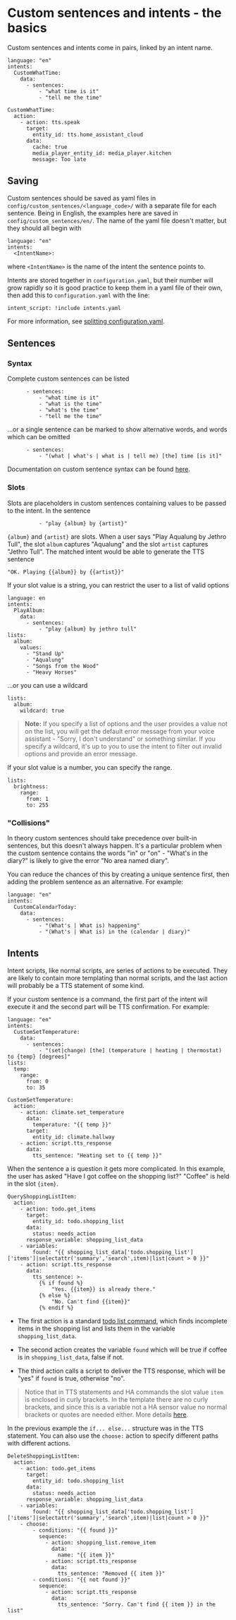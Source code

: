 # Custom sentences and intents - the basics

Custom sentences and intents come in pairs, linked by an intent name.
```
language: "en"
intents:
  CustomWhatTime:
    data:
      - sentences:
          - "what time is it"
          - "tell me the time"
```
```
CustomWhatTime:
  action:
    - action: tts.speak
      target:
        entity_id: tts.home_assistant_cloud
      data:
        cache: true
        media_player_entity_id: media_player.kitchen
        message: Too late
```
## Saving

Custom sentences should be saved as yaml files in ```config/custom_sentences/<language_code>/``` with a separate file for each sentence. Being in English, the examples here are saved in ```config/custom_sentences/en/```. The name of the yaml file doesn't matter, but they should all begin with
```
language: "en"
intents:
  <IntentName>:
```
where ```<IntentName>``` is the name of the intent the sentence points to.

Intents are stored together in ```configuration.yaml```, but their number will grow rapidly so it is good practice to keep them in a yaml file of their own, then add this to ```configuration.yaml``` with the line:
```
intent_script: !include intents.yaml
```
For more information, see [splitting configuration.yaml](https://www.home-assistant.io/docs/configuration/splitting_configuration/).

## Sentences

### Syntax

Complete custom sentences can be listed
```
      - sentences:
          - "what time is it"
          - "what is the time"
          - "what's the time"
          - "tell me the time"
```
...or a single sentence can be marked to show alternative words, and words which can be omitted
```
      - sentences:
          - "(what | what's | what is | tell me) [the] time [is it]"
```
Documentation on custom sentence syntax can be found [here](https://developers.home-assistant.io/docs/voice/intent-recognition/template-sentence-syntax/).

### Slots

Slots are placeholders in custom sentences containing values to be passed to the intent. In the sentence 

```
          - "play {album} by {artist}"
```

```{album}``` and ```{artist}``` are slots. When a user says "Play Aqualung by Jethro Tull", the slot ```album``` captures "Aqualung" and the slot ```artist``` captures "Jethro Tull". The matched intent would be able to generate the TTS sentence

```
"OK. Playing {{album}} by {{artist}}"
```

If your slot value is a string, you can restrict the user to a list of valid options
```
language: en
intents:
  PlayAlbum:
    data:
      - sentences:
          - "play {album} by jethro tull"
lists:
  album:
    values:
      - "Stand Up"
      - "Aqualung"
      - "Songs from the Wood"
      - "Heavy Horses"
```
...or you can use a wildcard
```
lists:
  album:
    wildcard: true
```
> **Note:** If you specify a list of options and the user provides a value not on the list, you will get the default error message from your voice assistant - "Sorry, I don't understand" or something similar. If you specify a wildcard, it's up to you to use the intent to filter out invalid options and provide an error message.

If your slot value is a number, you can specify the range.
```
lists:
  brightness:
    range:
      from: 1
      to: 255
```
### "Collisions"

In theory custom sentences should take precedence over built-in sentences, but this doesn't always happen. It's a particular problem when the custom sentence contains the words "in" or "on" - "What's in the diary?" is likely to give the error "No area named diary".

You can reduce the chances of this by creating a unique sentence first, then adding the problem sentence as an alternative. For example:
```
language: "en"
intents:
  CustomCalendarToday:
    data:
      - sentences:
          - "(What's | What is) happening"
          - "(What's | What is) in the (calendar | diary)"
```
## Intents

Intent scripts, like normal scripts, are series of actions to be executed. They are likely to contain more templating than normal scripts, and the last action will probably be a TTS statement of some kind.

If your custom sentence is a command, the first part of the intent will execute it and the second part will be TTS confirmation. For example:
```
language: "en"
intents:
  CustomSetTemperature:
    data:
      - sentences:
          - "(set|change) [the] (temperature | heating | thermostat) to {temp} [degrees]"
lists:
  temp:
    range:
      from: 0
      to: 35
```
```
CustomSetTemperature:
  action:
    - action: climate.set_temperature
      data:
        temperature: "{{ temp }}"
      target:
        entity_id: climate.hallway
    - action: script.tts_response
      data:
        tts_sentence: "Heating set to {{ temp }}"
```
When the sentence a is question it gets more complicated. In this example, the user has asked "Have I got coffee on the shopping list?" "Coffee" is held in the slot ```{item}```.
```
QueryShoppingListItem:
  action:
    - action: todo.get_items
      target:
        entity_id: todo.shopping_list
      data:
        status: needs_action
      response_variable: shopping_list_data
    - variables:
        found: "{{ shopping_list_data['todo.shopping_list']['items']|selectattr('summary','search',item)|list|count > 0 }}"
    - action: script.tts_response
      data:
        tts_sentence: >-
          {% if found %}
              "Yes. {{item}} is already there."
          {% else %}
              "No. Can't find {{item}}"
          {% endif %}
```
* The first action is a standard [todo list command](https://www.home-assistant.io/integrations/todo/), which finds incomplete items in the shopping list and lists them in the variable ```shopping_list_data```.

* The second action creates the variable ```found``` which will be true if coffee is in ```shopping_list_data```, false if not.

* The third action calls a script to deliver the TTS response, which will be "yes" if ```found``` is true, otherwise "no".

> Notice that in TTS statements and HA commands the slot value ```item``` is enclosed in curly brackets. In the template there are no curly brackets, and since this is a variable not a HA sensor value no normal brackets or quotes are needed either. More details [here](https://community.home-assistant.io/t/how-to-read-a-template-in-yaml-the-why-and-how-of-all-those-delimiters/843841).

In the previous example the ```if... else...``` structure was in the TTS statement. You can also use the ```choose:``` action to specify different paths with different actions.
```
DeleteShoppingListItem:
  action:
    - action: todo.get_items
      target:
        entity_id: todo.shopping_list
      data:
        status: needs_action
      response_variable: shopping_list_data
    - variables:
        found: "{{ shopping_list_data['todo.shopping_list']['items']|selectattr('summary','search',item)|list|count > 0 }}"
    - choose:
        - conditions: "{{ found }}"
          sequence:
            - action: shopping_list.remove_item
              data:
                name: "{{ item }}"
            - action: script.tts_response
              data:
                tts_sentence: "Removed {{ item }}"                
        - conditions: "{{ not found }}"
          sequence:
            - action: script.tts_response
              data:
                tts_sentence: "Sorry. Can't find {{ item }} in the list"
```




